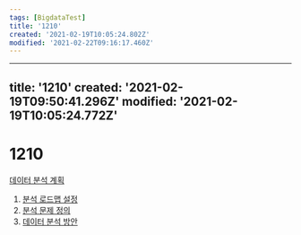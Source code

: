 ```yaml
---
tags: [BigdataTest]
title: '1210'
created: '2021-02-19T10:05:24.802Z'
modified: '2021-02-22T09:16:17.460Z'
---
```


---
title: '1210'
created: '2021-02-19T09:50:41.296Z'
modified: '2021-02-19T10:05:24.772Z'
---

# 1210
[데이터 분석 계획](./1200DataAnaylizePlan.md)
1. [분석 로드맵 설정](./1211.md)
2. [분석 문제 정의](./1212.md)
3. [데이터 분석 방안](./1213.md)
